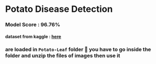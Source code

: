 # Potato Disease Detection

### Model Score : 96.76%

#### dataset from kaggle : [here](https://www.kaggle.com/hussainsalih/potato-leaf-disease-detection/data)

### are loaded in `Potato-Leaf` folder 📁 you have to go inside the folder and unzip the files of images then use it
